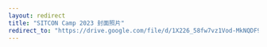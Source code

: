 ```yaml
---
layout: redirect
title: "SITCON Camp 2023 封面照片"
redirect_to: "https://drive.google.com/file/d/1X226_58fw7vz1Vod-MkNQDF9qhABHrLW/view?usp=share_link"
---
```

